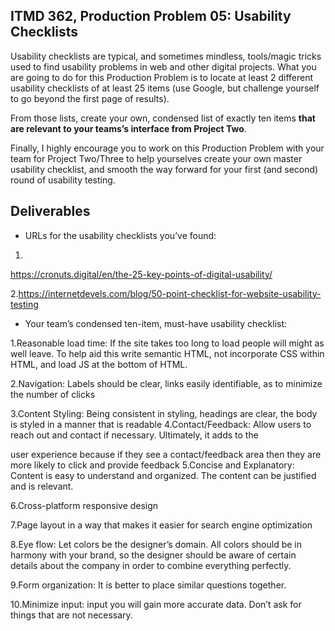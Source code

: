 ## ITMD 362, Production Problem 05: Usability Checklists

Usability checklists are typical, and sometimes mindless, tools/magic tricks used to find usability
problems in web and other digital projects. What you are going to do for this Production Problem is
to locate at least 2 different usability checklists of at least 25 items (use Google, but challenge
yourself to go beyond the first page of results).

From those lists, create your own, condensed list of exactly ten items **that are relevant to your
teams’s interface from Project Two**.

Finally, I highly encourage you to work on this Production Problem with your team for Project
Two/Three to help yourselves create your own master usability checklist, and smooth the way forward
for your first (and second) round of usability testing.

## Deliverables

* URLs for the usability checklists you’ve found:

1.
https://cronuts.digital/en/the-25-key-points-of-digital-usability/

2.https://internetdevels.com/blog/50-point-checklist-for-website-usability-testing

* Your team’s condensed ten-item, must-have usability checklist:

1.Reasonable load time: If the site takes too long to load people will might as well leave. To help
  aid this write semantic HTML, not incorporate CSS within HTML, and load JS at the bottom of HTML.

2.Navigation: Labels should be clear, links easily identifiable, as to minimize the number of clicks

3.Content Styling: Being consistent in styling, headings are clear, the body is styled in a manner that is readable
4.Contact/Feedback: Allow users to reach out and contact if necessary. Ultimately, it adds to the

  user experience because if they see a contact/feedback area then they are more likely to click
  and provide feedback
5.Concise and Explanatory: Content is easy to understand and organized. The content can be justified and is relevant.

6.Cross-platform responsive design

7.Page layout in a way that makes it easier for search engine optimization

8.Eye flow: Let colors be the designer’s domain. All colors should be in harmony with your brand,
  so the designer should be aware of certain details about the company in order to combine
  everything perfectly.

9.Form organization: It is better to place similar questions together.

10.Minimize input: input you will gain more accurate data. Don’t ask for things that are not necessary.
